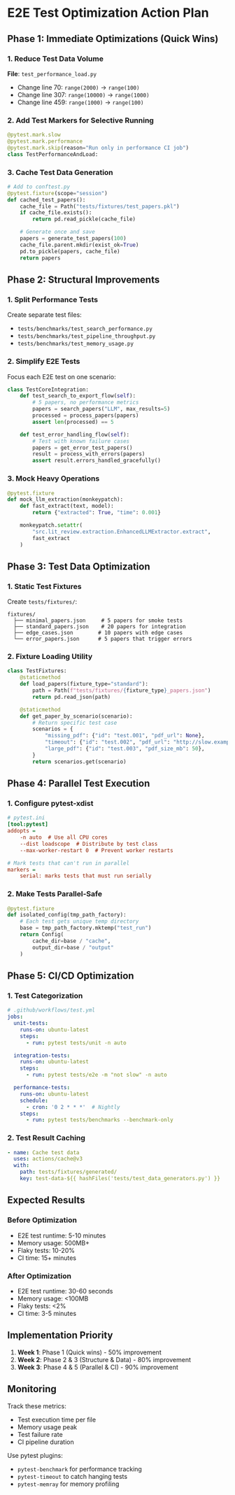 # E2E Test Optimization Action Plan

## Phase 1: Immediate Optimizations (Quick Wins)

### 1. Reduce Test Data Volume
**File**: `test_performance_load.py`
- Change line 70: `range(2000)` → `range(100)`
- Change line 307: `range(10000)` → `range(1000)`
- Change line 459: `range(1000)` → `range(100)`

### 2. Add Test Markers for Selective Running
```python
@pytest.mark.slow
@pytest.mark.performance
@pytest.mark.skip(reason="Run only in performance CI job")
class TestPerformanceAndLoad:
```

### 3. Cache Test Data Generation
```python
# Add to conftest.py
@pytest.fixture(scope="session")
def cached_test_papers():
    cache_file = Path("tests/fixtures/test_papers.pkl")
    if cache_file.exists():
        return pd.read_pickle(cache_file)

    # Generate once and save
    papers = generate_test_papers(100)
    cache_file.parent.mkdir(exist_ok=True)
    pd.to_pickle(papers, cache_file)
    return papers
```

## Phase 2: Structural Improvements

### 1. Split Performance Tests
Create separate test files:
- `tests/benchmarks/test_search_performance.py`
- `tests/benchmarks/test_pipeline_throughput.py`
- `tests/benchmarks/test_memory_usage.py`

### 2. Simplify E2E Tests
Focus each E2E test on one scenario:
```python
class TestCoreIntegration:
    def test_search_to_export_flow(self):
        # 5 papers, no performance metrics
        papers = search_papers("LLM", max_results=5)
        processed = process_papers(papers)
        assert len(processed) == 5

    def test_error_handling_flow(self):
        # Test with known failure cases
        papers = get_error_test_papers()
        result = process_with_errors(papers)
        assert result.errors_handled_gracefully()
```

### 3. Mock Heavy Operations
```python
@pytest.fixture
def mock_llm_extraction(monkeypatch):
    def fast_extract(text, model):
        return {"extracted": True, "time": 0.001}

    monkeypatch.setattr(
        "src.lit_review.extraction.EnhancedLLMExtractor.extract",
        fast_extract
    )
```

## Phase 3: Test Data Optimization

### 1. Static Test Fixtures
Create `tests/fixtures/`:
```
fixtures/
  ├── minimal_papers.json     # 5 papers for smoke tests
  ├── standard_papers.json    # 20 papers for integration
  ├── edge_cases.json        # 10 papers with edge cases
  └── error_papers.json      # 5 papers that trigger errors
```

### 2. Fixture Loading Utility
```python
class TestFixtures:
    @staticmethod
    def load_papers(fixture_type="standard"):
        path = Path(f"tests/fixtures/{fixture_type}_papers.json")
        return pd.read_json(path)

    @staticmethod
    def get_paper_by_scenario(scenario):
        # Return specific test case
        scenarios = {
            "missing_pdf": {"id": "test.001", "pdf_url": None},
            "timeout": {"id": "test.002", "pdf_url": "http://slow.example.com"},
            "large_pdf": {"id": "test.003", "pdf_size_mb": 50},
        }
        return scenarios.get(scenario)
```

## Phase 4: Parallel Test Execution

### 1. Configure pytest-xdist
```ini
# pytest.ini
[tool:pytest]
addopts =
    -n auto  # Use all CPU cores
    --dist loadscope  # Distribute by test class
    --max-worker-restart 0  # Prevent worker restarts

# Mark tests that can't run in parallel
markers =
    serial: marks tests that must run serially
```

### 2. Make Tests Parallel-Safe
```python
@pytest.fixture
def isolated_config(tmp_path_factory):
    # Each test gets unique temp directory
    base = tmp_path_factory.mktemp("test_run")
    return Config(
        cache_dir=base / "cache",
        output_dir=base / "output"
    )
```

## Phase 5: CI/CD Optimization

### 1. Test Categorization
```yaml
# .github/workflows/test.yml
jobs:
  unit-tests:
    runs-on: ubuntu-latest
    steps:
      - run: pytest tests/unit -n auto

  integration-tests:
    runs-on: ubuntu-latest
    steps:
      - run: pytest tests/e2e -m "not slow" -n auto

  performance-tests:
    runs-on: ubuntu-latest
    schedule:
      - cron: '0 2 * * *'  # Nightly
    steps:
      - run: pytest tests/benchmarks --benchmark-only
```

### 2. Test Result Caching
```yaml
- name: Cache test data
  uses: actions/cache@v3
  with:
    path: tests/fixtures/generated/
    key: test-data-${{ hashFiles('tests/test_data_generators.py') }}
```

## Expected Results

### Before Optimization
- E2E test runtime: 5-10 minutes
- Memory usage: 500MB+
- Flaky tests: 10-20%
- CI time: 15+ minutes

### After Optimization
- E2E test runtime: 30-60 seconds
- Memory usage: <100MB
- Flaky tests: <2%
- CI time: 3-5 minutes

## Implementation Priority

1. **Week 1**: Phase 1 (Quick wins) - 50% improvement
2. **Week 2**: Phase 2 & 3 (Structure & Data) - 80% improvement
3. **Week 3**: Phase 4 & 5 (Parallel & CI) - 90% improvement

## Monitoring

Track these metrics:
- Test execution time per file
- Memory usage peak
- Test failure rate
- CI pipeline duration

Use pytest plugins:
- `pytest-benchmark` for performance tracking
- `pytest-timeout` to catch hanging tests
- `pytest-memray` for memory profiling
